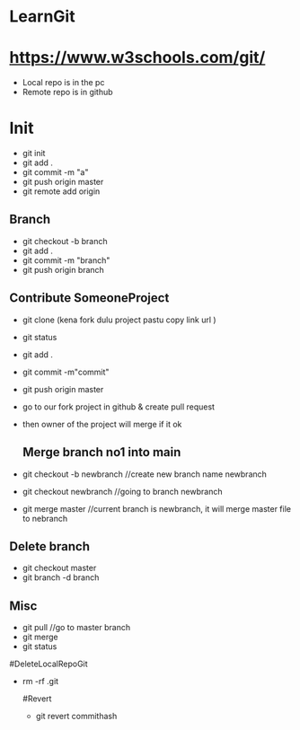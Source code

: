 
# LearnGit
# https://www.w3schools.com/git/

- Local repo is in the pc
- Remote repo is in github
                     

# Init

- git init
- git add .
- git commit -m "a"
- git push origin master
- git remote add origin <server>


## Branch

- git checkout -b branch
- git add .
- git commit -m  "branch"
- git push origin branch

## Contribute SomeoneProject

- git clone (kena fork dulu project pastu copy link url )
- git status
- git add .
- git commit -m"commit"
- git push origin master
- go to our fork project in github & create pull request
- then owner of the project will merge if it ok
  
  ## Merge branch no1 into main
  
- git checkout -b newbranch	//create new branch name newbranch
- git checkout newbranch				//going to branch newbranch
- git merge master				//current branch is newbranch, it will merge master file to nebranch

## Delete branch

- git checkout master
- git branch -d branch

## Misc
- git pull //go to master branch
- git merge
- git status

#DeleteLocalRepoGit
- rm -rf .git
  
  #Revert
  - git revert commithash




